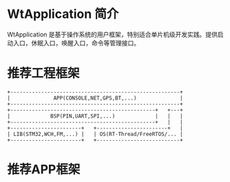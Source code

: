 # WtApplication 简介
WtApplication 是基于操作系统的用户框架，特别适合单片机级开发实践。提供启动入口，休眠入口，唤醒入口，命令等管理接口。
# 推荐工程框架
```TABLE
+-------------------------------------------------------+
|              APP(CONSOLE,NET,GPS,BT,...)              |
+-------------------------------------------------------+
+-----------------------------------------------+   +---+
|             BSP(PIN,UART,SPI,...)             |   |   |
+-----------------------------------------------+   |   |
+-----------------------+   +-----------------------+   |
| LIB(STM32,WCH,FM,...) |   | OS(RT-Thread/FreeRTOS/... |
+-----------------------+   +---------------------------+
```
# 推荐APP框架
# 

